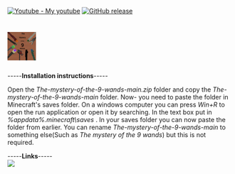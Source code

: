 [![Youtube - My youtube](https://img.shields.io/badge/Youtube-My_youtube-2ea44f?logo=<svg+role%3D"img"+viewBox%3D"0+0+24+24"+xmlns%3D"http%3A%2F%2Fwww.w3.org%2F2000%2Fsvg"><title>YouTube<%2Ftitle><path+d%3D"M23.498+6.186a3.016+3.016+0+0+0-2.122-2.136C19.505+3.545+12+3.545+12+3.545s-7.505+0-9.377.505A3.017+3.017+0+0+0+.502+6.186C0+8.07+0+12+0+12s0+3.93.502+5.814a3.016+3.016+0+0+0+2.122+2.136c1.871.505+9.376.505+9.376.505s7.505+0+9.377-.505a3.015+3.015+0+0+0+2.122-2.136C24+15.93+24+12+24+12s0-3.93-.502-5.814zM9.545+15.568V8.432L15.818+12l-6.273+3.568z"%2F><%2Fsvg>)](https://www.youtube.com/channel/UCDnNCbnzWhsfgY8A3F7MbiQ)
[![GitHub release](https://img.shields.io/github/release/MulesGaming/The-mystery-of-the-9-wands?include_prereleases=&sort=semver&color=FF0000)](https://github.com/MulesGaming/The-mystery-of-the-9-wands/releases/)


# ![alt text](https://github.com/MulesGaming/The-mystery-of-the-9-wands/blob/main/icon.png)
-----**Installation instructions**-----  

Open the *The-mystery-of-the-9-wands-main.zip* folder and copy the  *The-mystery-of-the-9-wands-main* folder. Now- you need to paste the folder in Minecraft's saves folder. On a windows computer you can press *Win+R* to open the run application or open it by searching. In the text box put in *%appdata%\.minecraft\saves* . In your saves folder you can now paste the folder from earlier. You can rename *The-mystery-of-the-9-wands-main* to something else(Such as *The mystery of the 9 wands*) but this is not required.  

-----**Links**-----  
<a href='https://github.com/MulesGaming/The-mystery-of-the-9-wands'><img src='https://cryptodefinitions.com/wp-content/uploads/2020/09/GitHub-Logo.png' width="150"></a>
